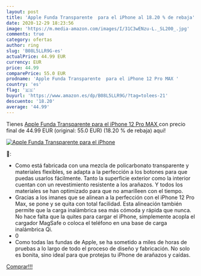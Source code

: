 ```yaml
---
layout: post
title: 'Apple Funda Transparente  para el iPhone al 18.20 % de rebaja'
date: 2020-12-29 18:23:56
image: 'https://m.media-amazon.com/images/I/31C3wENzu-L._SL200_.jpg'
comments: true
category: ofertas
author: ring
slug: 'B08L5LLR9G-es'
actualPrice: 44.99 EUR
currency: EUR
price: 44.99
comparePrice: 55.0 EUR
prodname: 'Apple Funda Transparente  para el iPhone 12 Pro MAX '
country: 'es'
flag: '🇪🇸'
buyurl: 'https://www.amazon.es/dp/B08L5LLR9G/?tag=tolees-21'
descuento: '18.20'
average: '44.99'
---
```


Tienes [Apple Funda Transparente  para el iPhone 12 Pro MAX ](https://www.amazon.es/dp/B08L5LLR9G/?tag=tolees-21) con precio final de  44.99 EUR (original: 55.0 EUR) (18.20 %  de rebaja) aqui!

[![Apple Funda Transparente  para el iPhone](https://m.media-amazon.com/images/I/31C3wENzu-L._SL200_.jpg)](https://www.amazon.es/dp/B08L5LLR9G/?tag=tolees-21)

🔎:

- Como está fabricada con una mezcla de policarbonato transparente y materiales flexibles, se adapta a la perfección a los botones para que puedas usarlos fácilmente. Tanto la superficie exterior como la interior cuentan con un revestimiento resistente a los arañazos. Y todos los materiales se han optimizado para que no amarilleen con el tiempo.
- Gracias a los imanes que se alinean a la perfección con el iPhone 12 Pro Max, se pone y se quita con total facilidad. Esta alineación también permite que la carga inalámbrica sea más cómoda y rápida que nunca. No hace falta que la quites para cargar el iPhone, simplemente acopla el cargador MagSafe o coloca el teléfono en una base de carga inalámbrica Qi.
- 0
- Como todas las fundas de Apple, se ha sometido a miles de horas de pruebas a lo largo de todo el proceso de diseño y fabricación. No solo es bonita, sino ideal para que protejas tu iPhone de arañazos y caídas.

[Comprar!!!](https://www.amazon.es/dp/B08L5LLR9G/?tag=tolees-21)
